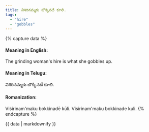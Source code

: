 ```yaml
---
title: విశిరినమ్మకు బొక్కినదే కూలి.
tags:
  - "hire"
  - "gobbles"
---
```


{% capture data %}
#### Meaning in English:
The grinding woman's hire is what she gobbles up.

#### Meaning in Telugu:
విశిరినమ్మకు బొక్కినదే కూలి.

#### Romanization:
Viśirinam'maku bokkinadē kūli.
Visirinam'maku bokkinade kuli.
{% endcapture %}

{{ data | markdownify }}

